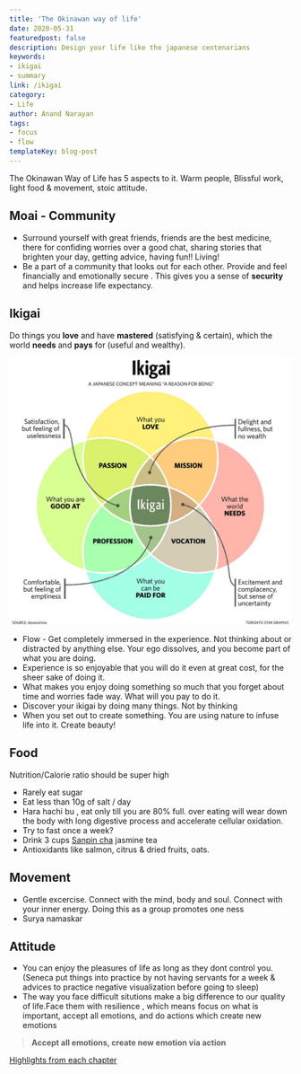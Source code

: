 ```yaml
---
title: 'The Okinawan way of life'
date: 2020-05-31
featuredpost: false
description: Design your life like the japanese centenarians
keywords:
- ikigai
- summary
link: /ikigai
category:
- Life 
author: Anand Narayan
tags:
- focus
- flow
templateKey: blog-post
---
```


The Okinawan Way of Life has 5 aspects to it. Warm people, Blissful work, light food & movement, stoic attitude. 

## Moai - Community
- Surround yourself with great friends, friends are the best medicine, there for confiding worries over a good chat, sharing stories that brighten your day, getting advice, having fun!! Living!
- Be a part of a community that looks out for each other. Provide and feel financially and emotionally secure . This gives you a sense of **security** and helps increase life expectancy.


## Ikigai
Do things you **love** and have **mastered** (satisfying & certain), which the world **needs** and **pays** for (useful and wealthy).

![ikigai](./images/ikigai.jpeg)

- Flow - Get completely immersed in the experience. Not thinking about or distracted by anything else. Your ego dissolves, and you become part of what you are doing.
- Experience is so enjoyable that you will do it even at great cost, for the sheer sake of doing it.
- What makes you enjoy doing something so much that you forget about time and worries fade way. What will you pay to do it.
- Discover your ikigai by doing many things. Not by thinking
- When you set out to create something. You are using nature to infuse life into it. Create beauty!


## Food

Nutrition/Calorie ratio should be super high
- Rarely eat sugar
- Eat less than 10g of salt / day
- Hara hachi bu , eat only till you are 80% full. over eating will wear down the body with long digestive process and accelerate cellular oxidation.
- Try to fast once a week?
- Drink 3 cups [Sanpin cha](https://yunomi.life/products/nakazen-jasmine-tea-sanpin-cha) jasmine tea
- Antioxidants like salmon, citrus & dried fruits, oats.


## Movement
- Gentle excercise. Connect with the mind, body and soul. Connect with your inner energy. Doing this as a group promotes one ness
- Surya namaskar 


## Attitude
- You can enjoy the pleasures of life as long as they dont control you.
(Seneca put things into practice by not having servants for a week & advices to practice negative visualization before going to sleep)
- The way you face difficult situtions make a big difference to our quality of life.Face them with resilience , which means focus on what is important, accept all emotions, and do actions which create new emotions
> **Accept all emotions, create new emotion via action**

[Highlights from each chapter](https://roamresearch.com/#/app/codeanand/page/Zmrey27la)

